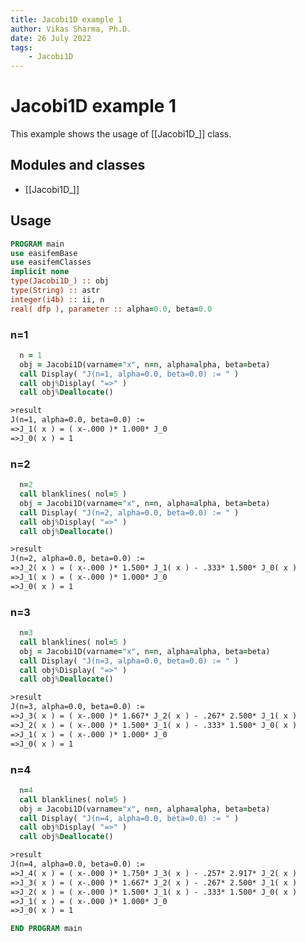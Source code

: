```yaml
---
title: Jacobi1D example 1
author: Vikas Sharma, Ph.D.
date: 26 July 2022
tags:
    - Jacobi1D
---
```


# Jacobi1D example 1

This example shows the usage of [[Jacobi1D_]] class.

## Modules and classes

- [[Jacobi1D_]]

## Usage

```fortran
PROGRAM main
use easifemBase
use easifemClasses
implicit none
type(Jacobi1D_) :: obj
type(String) :: astr
integer(i4b) :: ii, n
real( dfp ), parameter :: alpha=0.0, beta=0.0
```

### n=1

```fortran
  n = 1
  obj = Jacobi1D(varname="x", n=n, alpha=alpha, beta=beta)
  call Display( "J(n=1, alpha=0.0, beta=0.0) := " )
  call obj%Display( "=>" )
  call obj%Deallocate()
```

```txt
>result
J(n=1, alpha=0.0, beta=0.0) :=
=>J_1( x ) = ( x-.000 )* 1.000* J_0
=>J_0( x ) = 1
```

### n=2

```fortran
  n=2
  call blanklines( nol=5 )
  obj = Jacobi1D(varname="x", n=n, alpha=alpha, beta=beta)
  call Display( "J(n=2, alpha=0.0, beta=0.0) := " )
  call obj%Display( "=>" )
  call obj%Deallocate()
```

```txt
>result
J(n=2, alpha=0.0, beta=0.0) :=
=>J_2( x ) = ( x-.000 )* 1.500* J_1( x ) - .333* 1.500* J_0( x )
=>J_1( x ) = ( x-.000 )* 1.000* J_0
=>J_0( x ) = 1
```

### n=3

```fortran
  n=3
  call blanklines( nol=5 )
  obj = Jacobi1D(varname="x", n=n, alpha=alpha, beta=beta)
  call Display( "J(n=3, alpha=0.0, beta=0.0) := " )
  call obj%Display( "=>" )
  call obj%Deallocate()
```

```txt
>result
J(n=3, alpha=0.0, beta=0.0) :=
=>J_3( x ) = ( x-.000 )* 1.667* J_2( x ) - .267* 2.500* J_1( x )
=>J_2( x ) = ( x-.000 )* 1.500* J_1( x ) - .333* 1.500* J_0( x )
=>J_1( x ) = ( x-.000 )* 1.000* J_0
=>J_0( x ) = 1
```

### n=4

```fortran
  n=4
  call blanklines( nol=5 )
  obj = Jacobi1D(varname="x", n=n, alpha=alpha, beta=beta)
  call Display( "J(n=4, alpha=0.0, beta=0.0) := " )
  call obj%Display( "=>" )
  call obj%Deallocate()
```

```txt
>result
J(n=4, alpha=0.0, beta=0.0) :=
=>J_4( x ) = ( x-.000 )* 1.750* J_3( x ) - .257* 2.917* J_2( x )
=>J_3( x ) = ( x-.000 )* 1.667* J_2( x ) - .267* 2.500* J_1( x )
=>J_2( x ) = ( x-.000 )* 1.500* J_1( x ) - .333* 1.500* J_0( x )
=>J_1( x ) = ( x-.000 )* 1.000* J_0
=>J_0( x ) = 1
```

```fortran
END PROGRAM main
```
